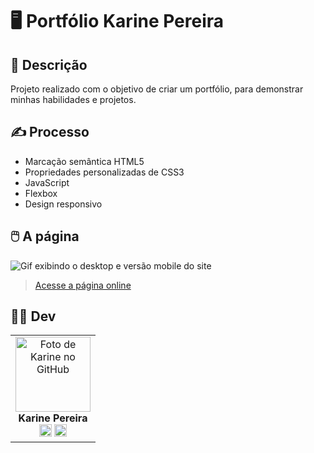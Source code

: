 # 🖥️ Portfólio Karine Pereira 


## 📜 Descrição
Projeto realizado com o objetivo de criar um portfólio, para demonstrar minhas habilidades e projetos.



## ✍️ Processo
- Marcação semântica HTML5
- Propriedades personalizadas de CSS3
- JavaScript
- Flexbox  
- Design responsivo

    
## 🖱️ A página
<img src= " src/img/desktop-mobile.gif " alt="Gif exibindo o desktop e versão mobile do site">    

> <a href="https://devkarine.github.io/portfolio-pessoal/" target= "_blank">Acesse a página online</a>  


## 👩‍💻 Dev
<table align="center">
  <tr>
    <td align="center">
      <div>
        <img src="https://avatars.githubusercontent.com/u/114251625?v=4" width="120px;" alt="Foto de Karine no GitHub"/><br>
          <b> Karine Pereira </b><br>
            <a href="https://www.linkedin.com/in/devkarine/" alt="Linkedin"><img src="https://img.shields.io/badge/LinkedIn-0077B5?style=for-the-badge&logo=linkedin&logoColor=white"/ height="20"></a>
            <a href="https://github.com/devkarine" alt="Linkedin"><img src="https://img.shields.io/badge/GitHub-100000?style=for-the-badge&logo=github&logoColor=white" height="20"></a>
      </div>
    </td>

  </tr>
</table>